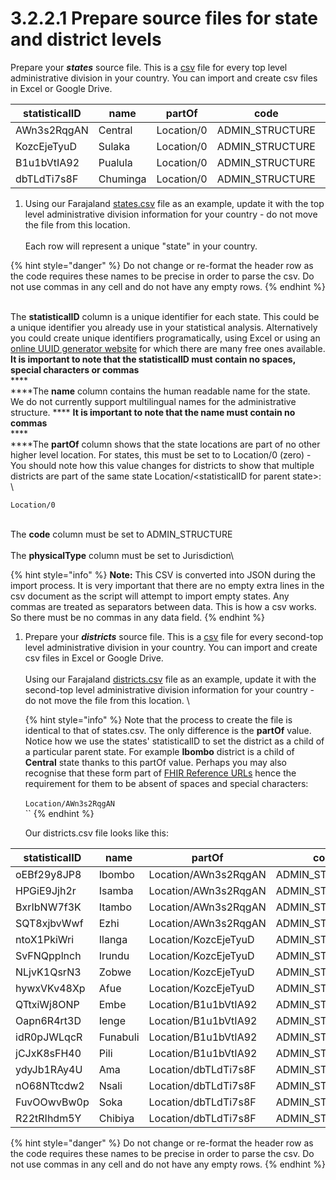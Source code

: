 # 3.2.2.1 Prepare source files for state and district levels

Prepare your _**states**_ source file. This is a [csv](https://en.wikipedia.org/wiki/Comma-separated\_values) file for every top level administrative division in your country.  You can import and create csv files in Excel or Google Drive.

| statisticalID | name     | partOf     | code             | physicalType |
| ------------- | -------- | ---------- | ---------------- | ------------ |
| AWn3s2RqgAN   | Central  | Location/0 | ADMIN\_STRUCTURE | Jurisdiction |
| KozcEjeTyuD   | Sulaka   | Location/0 | ADMIN\_STRUCTURE | Jurisdiction |
| B1u1bVtIA92   | Pualula  | Location/0 | ADMIN\_STRUCTURE | Jurisdiction |
| dbTLdTi7s8F   | Chuminga | Location/0 | ADMIN\_STRUCTURE | Jurisdiction |

1. Using our Farajaland [states.csv](https://github.com/opencrvs/opencrvs-farajaland/blob/master/src/features/administrative/source/states.csv) file as an example, update it with the top level administrative division information for your country - do not move the file from this location.  \
   \
   Each row will represent a unique "state" in your country.

{% hint style="danger" %}
Do not change or re-format the header row as the code requires these names to be precise in order to parse the csv.  Do not use commas in any cell and do not have any empty rows.
{% endhint %}

\
The **statisticalID** column is a unique identifier for each state.  This could be a unique identifier you already use in your statistical analysis.  Alternatively you could create unique identifiers programatically, using Excel or using an [online UUID generator website](https://www.345tool.com/generator/random-id-generator) for which there are many free ones available.  **It is important to note that the statisticalID must contain no spaces, special characters or commas**\
****\
****The **name** column contains the human readable name for the state.  We do not currently support multilingual names for the administrative structure.  **** **It is important to note that the name must contain no commas**\
****\
****The **partOf** column shows that the state locations are part of no other higher level location. For states, this must be set to to Location/0 (zero) - You should note how this value changes for districts to show that multiple districts are part of the same state Location/\<statisticalID for parent state>: \


```
Location/0
```

\
The **code** column must be set to ADMIN\_STRUCTURE\
\
The **physicalType** column must be set to Jurisdiction\


{% hint style="info" %}
**Note:** This CSV is converted into JSON during the import process.  It is very important that there are no empty extra lines in the csv document as the script will attempt to import empty states.  Any commas are treated as separators between data.  This is how a csv works.  So there must be no commas in any data field.
{% endhint %}



1.  Prepare your _**districts**_ source file. This is a [csv](https://en.wikipedia.org/wiki/Comma-separated\_values) file for every second-top level administrative division in your country.  You can import and create csv files in Excel or Google Drive.\
    \
    Using our Farajaland [districts.csv](https://github.com/opencrvs/opencrvs-farajaland/blob/master/src/features/administrative/source/districts.csv) file as an example, update it with the second-top level administrative division information for your country - do not move the file from this location. \


    {% hint style="info" %}
    Note that the process to create the file is identical to that of states.csv.  The only difference is the **partOf** value.  Notice how we use the states' statisticalID to set the district as a child of a particular parent state.   For example **Ibombo** district is a child of **Central** state thanks to this partOf value. Perhaps you may also recognise that these form part of [FHIR Reference URLs](https://www.hl7.org/fhir/references-definitions.html#Reference.reference) hence the requirement for them to be absent of spaces and special characters:\
    \
    `Location/AWn3s2RqgAN`\
    ``
    {% endhint %}



    Our districts.csv file looks like this: &#x20;

| statisticalID | name     | partOf               | code             | physicalType |
| ------------- | -------- | -------------------- | ---------------- | ------------ |
| oEBf29y8JP8   | Ibombo   | Location/AWn3s2RqgAN | ADMIN\_STRUCTURE | Jurisdiction |
| HPGiE9Jjh2r   | Isamba   | Location/AWn3s2RqgAN | ADMIN\_STRUCTURE | Jurisdiction |
| BxrIbNW7f3K   | Itambo   | Location/AWn3s2RqgAN | ADMIN\_STRUCTURE | Jurisdiction |
| SQT8xjbvWwf   | Ezhi     | Location/AWn3s2RqgAN | ADMIN\_STRUCTURE | Jurisdiction |
| ntoX1PkiWri   | Ilanga   | Location/KozcEjeTyuD | ADMIN\_STRUCTURE | Jurisdiction |
| SvFNQpplnch   | Irundu   | Location/KozcEjeTyuD | ADMIN\_STRUCTURE | Jurisdiction |
| NLjvK1QsrN3   | Zobwe    | Location/KozcEjeTyuD | ADMIN\_STRUCTURE | Jurisdiction |
| hywxVKv48Xp   | Afue     | Location/KozcEjeTyuD | ADMIN\_STRUCTURE | Jurisdiction |
| QTtxiWj8ONP   | Embe     | Location/B1u1bVtIA92 | ADMIN\_STRUCTURE | Jurisdiction |
| Oapn6R4rt3D   | Ienge    | Location/B1u1bVtIA92 | ADMIN\_STRUCTURE | Jurisdiction |
| idR0pJWLqcR   | Funabuli | Location/B1u1bVtIA92 | ADMIN\_STRUCTURE | Jurisdiction |
| jCJxK8sFH40   | Pili     | Location/B1u1bVtIA92 | ADMIN\_STRUCTURE | Jurisdiction |
| ydyJb1RAy4U   | Ama      | Location/dbTLdTi7s8F | ADMIN\_STRUCTURE | Jurisdiction |
| nO68NTtcdw2   | Nsali    | Location/dbTLdTi7s8F | ADMIN\_STRUCTURE | Jurisdiction |
| FuvOOwvBw0p   | Soka     | Location/dbTLdTi7s8F | ADMIN\_STRUCTURE | Jurisdiction |
| R22tRIhdm5Y   | Chibiya  | Location/dbTLdTi7s8F | ADMIN\_STRUCTURE | Jurisdiction |

{% hint style="danger" %}
Do not change or re-format the header row as the code requires these names to be precise in order to parse the csv.  Do not use commas in any cell and do not have any empty rows.
{% endhint %}
